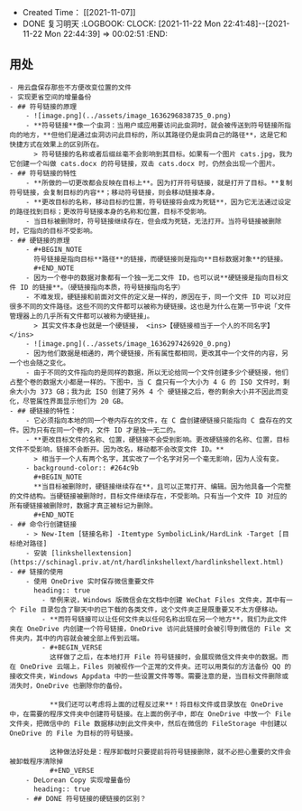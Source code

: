 - Created Time： [[2021-11-07]]
- DONE 复习明天
  :LOGBOOK:
  CLOCK: [2021-11-22 Mon 22:41:48]--[2021-11-22 Mon 22:44:39] =>  00:02:51
  :END:
## 用处
	- 用云盘保存那些不方便改变位置的文件
	- 实现更省空间的增量备份
	- ## 符号链接的原理
		- ![image.png](../assets/image_1636296838735_0.png)
		- **符号链接**像一个虫洞：当用户或应用要访问此虫洞时，就会被传送到符号链接所指向的地方，**但他们是通过虫洞访问此目标的，所以其路径仍是虫洞自己的路径**，这是它和快捷方式在效果上的区别所在。
		  > 符号链接的名称或者后缀丝毫不会影响到其目标。如果有一个图片 cats.jpg，我为它创建一个叫做 cats.docx 的符号链接，双击 cats.docx 时，仍然会出现一个图片。
	- ## 符号链接的特性
		- **所做的一切更改都会反映在目标上**。因为打开符号链接，就是打开了目标。**复制符号链接，会复制目标的内容**；移动符号链接，则会移动链接本身。
		- **更改目标的名称，移动目标的位置，符号链接将会成为死链**，因为它无法通过设定的路径找到目标；更改符号链接本身的名称和位置，目标不受影响。
		- 当目标被删除时，符号链接继续存在，但会成为死链，无法打开。当符号链接被删除时，它指向的目标不受影响。
	- ## 硬链接的原理
		- #+BEGIN_NOTE
		  符号链接是指向目标**路径**的链接，而硬链接则是指向**目标数据对象**的链接。
		  #+END_NOTE
		- 因为一个卷中的数据对象都有一个独一无二文件 ID，也可以说**硬链接是指向目标文件 ID 的链接**。（硬链接指向本质，符号链接指向名字）
		- 不难发现，硬链接和前面对文件的定义是一样的，原因在于，同一个文件 ID 可以对应很多不同的文件路径。这些不同的文件都可以被称为硬链接。这也是为什么在第一节中说「文件管理器上的几乎所有文件都可以被称为硬链接」。
		  > 其实文件本身也就是一个硬链接， <ins>【硬链接相当于一个人的不同名字】</ins>
		- ![image.png](../assets/image_1636297426920_0.png)
		- 因为他们数据是相通的，两个硬链接，所有属性都相同，更改其中一个文件的内容，另一个也会随之变化。
		- 由于不同的文件指向的是同样的数据，所以无论给同一个文件创建多少个硬链接，他们占整个卷的数据大小都是一样的。下图中，当 C 盘只有一个大小为 4 G 的 ISO 文件时，剩余大小为 373 GB；我为此 ISO 创建了另外 4 个 硬链接之后，卷的剩余大小并不因此而变化，尽管属性界面显示他们为 20 GB。
	- ## 硬链接的特性：
		- 它必须指向本地的同一个卷内存在的文件，在 C 盘创建硬链接只能指向 C 盘存在的文件。因为只有在同一个卷内，文件 ID 才是独一无二的。
		- **更改目标文件的名称、位置，硬链接不会受到影响。更改硬链接的名称、位置，目标文件不受影响，链接不会断开。因为改名，移动都不会改变文件 ID。**
		  > 相当于一个人有两个名字，其实改了一个名字对另一个毫无影响，因为人没有变。
		- background-color:: #264c9b
		  #+BEGIN_NOTE
		  **当目标被删除时，硬链接继续存在**，且可以正常打开、编辑。因为他具备一个完整的文件结构。当硬链接被删除时，目标文件继续存在，不受影响。只有当一个文件 ID 对应的所有硬链接被删除时，数据才真正被标记为删除。
		  #+END_NOTE
	- ## 命令行创建链接
		- > New-Item [链接名称] -Itemtype SymbolicLink/HardLink -Target [目标绝对路径]
		- 安装 [linkshellextension](https://schinagl.priv.at/nt/hardlinkshellext/hardlinkshellext.html)
	- ## 链接的使用
		- 使用 OneDrive 实时保存微信重要文件
		  heading:: true
			- 举例来说，Windows 版微信会在文档中创建 WeChat Files 文件夹，其中有一个 File 目录包含了聊天中的已下载的各类文件，这个文件夹正是既重要又不太方便移动。
			- **而符号链接可以让任何文件夹以任何名称出现在另一个地方**，我们为此文件夹在 OneDrive 内创建一个符号链接，OneDrive 访问此链接时会被引导到微信的 File 文件夹内，其中的内容就会被全部上传到云端。
			- #+BEGIN_VERSE
			  这样做了之后，在本地打开 File 符号链接时，会展现微信文件夹中的数据。而在 OneDrive 云端上，Files 则被视作一个正常的文件夹。还可以用类似的方法备份 QQ 的接收文件夹，Windows Appdata 中的一些设置文件等等。需要注意的是，当目标文件删除或消失时，OneDrive 也删除你的备份。
			  
			  **我们还可以考虑将上面的过程反过来**！将目标文件或目录放在 OneDrive 中，在需要的程序文件夹中创建符号链接。在上面的例子中，即在 OneDrive 中放一个 File 文件夹，把微信中的 File 数据移动到此文件夹中，然后在微信的 FileStorage 中创建以 OneDrive 的 File 为目标的符号链接。
			  
			  这种做法好处是：程序卸载时只要提前将符号链接删除，就不必担心重要的文件会被卸载程序清除掉
			  #+END_VERSE
		- DeLorean Copy 实现增量备份
		  heading:: true
		- ## DONE 符号链接的硬链接的区别？
